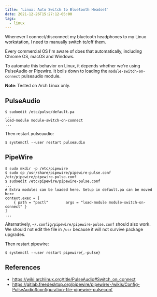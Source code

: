 ```yaml
---
title: 'Linux: Auto Switch to Bluetooth Headset'
date: 2021-12-26T15:27:12-05:00
tags:
  - linux
---
```


Whenever I connect/disconnect my bluetooth headphones to my Linux workstation, I need to manually switch to/off them.


Every commercial OS I'm aware of does that automatically, including Chrome OS, macOS and Windows.

To automate this behavior on Linux, it depends whether we're using PulseAudio or Pipewire. It boils down to loading the `module-switch-on-connect` pulseaudio module.

**Note**: Tested on Arch Linux only.

## PulseAudio

```shell
$ sudoedit /etc/pulse/default.pa
...
load-module module-switch-on-connect
...
```

Then restart pulseaudio:

```shell
$ systemctl --user restart pulseaudio
```

## PipeWire

```shell
$ sudo mkdir -p /etc/pipewire
$ sudo cp /usr/share/pipewire/pipewire-pulse.conf /etc/pipewire/pipewire-pulse.conf
$ sudoedit /etc/pipewire/pipewire-pulse.conf
...
# Extra modules can be loaded here. Setup in default.pa can be moved here
context.exec = [
    { path = "pactl"        args = "load-module module-switch-on-connect" }
]
...
```

Alternatively, `~/.config/pipewire/pipewire-pulse.conf` should also work. We
should not edit the file in `/usr` because it will not survive package
upgrades.

Then restart pipewire:

```shell
$ systemctl --user restart pipewire{,-pulse}
```

## References

- https://wiki.archlinux.org/title/PulseAudio#Switch_on_connect
- https://gitlab.freedesktop.org/pipewire/pipewire/-/wikis/Config-PulseAudio#configuration-file-pipewire-pulseconf
